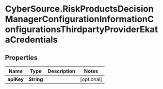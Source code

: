 # CyberSource.RiskProductsDecisionManagerConfigurationInformationConfigurationsThirdpartyProviderEkataCredentials

## Properties
Name | Type | Description | Notes
------------ | ------------- | ------------- | -------------
**apiKey** | **String** |  | [optional] 


